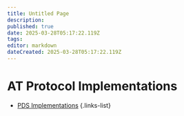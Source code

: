 ```yaml
---
title: Untitled Page
description: 
published: true
date: 2025-03-28T05:17:22.119Z
tags: 
editor: markdown
dateCreated: 2025-03-28T05:17:22.119Z
---
```


# AT Protocol Implementations

- [PDS Implementations](/en/wiki/reference/community/implementations/pds-implementations)
{.links-list}